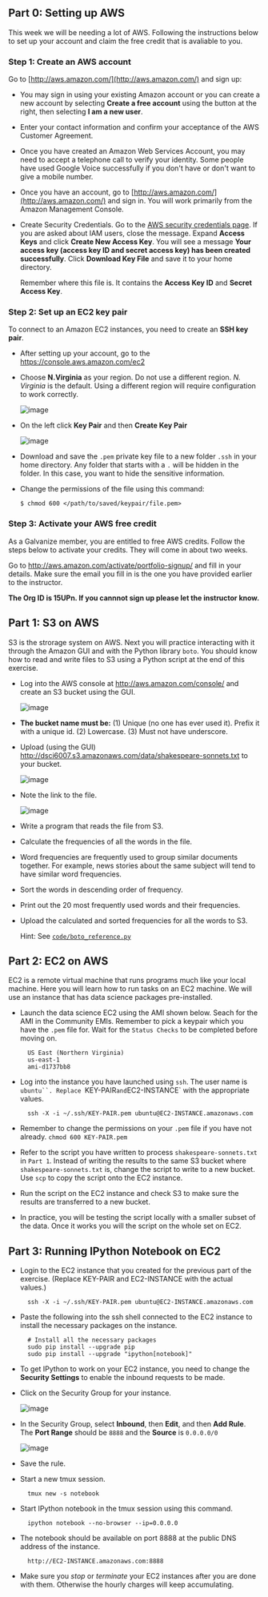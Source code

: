 Part 0: Setting up AWS
----------------------

This week we will be needing a lot of AWS. Following the instructions
below to set up your account and claim the free credit that is
avaliable to you.

### Step 1: Create an AWS account

Go to [http://aws.amazon.com/](http://aws.amazon.com/) and sign up: 

- You may sign in using your existing Amazon account or you can create
  a new account by selecting **Create a free account** using the
  button at the right, then selecting **I am a new user**.
  
- Enter your contact information and confirm your acceptance of the
  AWS Customer Agreement.

- Once you have created an Amazon Web Services Account, you may need
  to accept a telephone call to verify your identity. Some people have
  used Google Voice successfully if you don't have or don't want to
  give a mobile number.
  
- Once you have an account, go to
  [http://aws.amazon.com/](http://aws.amazon.com/) and sign in. You
  will work primarily from the Amazon Management Console.

- Create Security Credentials.  Go to the [AWS security credentials
  page](https://console.aws.amazon.com/iam/home?#security_credential).
  If you are asked about IAM users, close the message.  Expand
  **Access Keys** and click **Create New Access Key**.  You will see a
  message **Your access key (access key ID and secret access key) has
  been created successfully**. Click **Download Key File** and save it
  to your home directory. 
  
  Remember where this file is. It contains the **Access Key ID** and
  **Secret Access Key**. 
  
### Step 2: Set up an EC2 key pair

To connect to an Amazon EC2 instances, you need to create an **SSH key pair**. 

- After setting up your account, go to the <https://console.aws.amazon.com/ec2>

- Choose **N.Virginia** as your region. Do not use a different region.
  *N. Virginia* is the default. Using a different region will require
  configuration to work correctly.

  ![image](images/region.png)

- On the left click **Key Pair** and then **Create Key Pair**
  
  ![image](images/keypair.png)
    
- Download and save the `.pem` private key file to a new folder `.ssh`
  in your home directory. Any folder that starts with a `.` will be
  hidden in the folder. In this case, you want to hide the sensitive
  information. 
  
- Change the permissions of the file using this command: 

  ```
  $ chmod 600 </path/to/saved/keypair/file.pem>
  ```

### Step 3: Activate your AWS free credit

As a Galvanize member, you are entitled to free AWS credits. Follow
the steps below to activate your credits. They will come in about two
weeks.

Go to <http://aws.amazon.com/activate/portfolio-signup/> and fill in
your details. Make sure the email you fill in is the one you have
provided earlier to the instructor.

**The Org ID is 15UPn. If you cannnot sign up please let the
instructor know.**

Part 1: S3 on AWS
-----------------

S3 is the strorage system on AWS. Next you will practice interacting
with it through the Amazon GUI and with the Python library `boto`. You
should know how to read and write files to S3 using a Python script at
the end of this exercise.

- Log into the AWS console at <http://aws.amazon.com/console/> and
  create an S3 bucket using the GUI.

  ![image](images/s3-create-bucket.png)

- **The bucket name must be:** (1) Unique (no one has ever used it).
  Prefix it with a unique id. (2) Lowercase. (3) Must not have
  underscore.
   
- Upload (using the GUI)
  <http://dsci6007.s3.amazonaws.com/data/shakespeare-sonnets.txt> to
  your bucket. 
  
  ![image](images/s3-upload.png)
  
- Note the link to the file.
   
  ![image](images/s3-file-link.png)

- Write a program that reads the file from S3.

- Calculate the frequencies of all the words in the file.

- Word frequencies are frequently used to group similar documents
  together. For example, news stories about the same subject will tend
  to have similar word frequencies.

- Sort the words in descending order of frequency.

- Print out the 20 most frequently used words and their frequencies.

- Upload the calculated and sorted frequencies for all the words to
  S3.

  Hint: See [`code/boto_reference.py`](code/boto_reference.py)

Part 2: EC2 on AWS
------------------

EC2 is a remote virtual machine that runs programs much like your
local machine. Here you will learn how to run tasks on an EC2 machine.
We will use an instance that has data science packages pre-installed.

- Launch the data science EC2 using the AMI shown below. Seach for the
  AMI in the Community EMIs. Remember to pick a keypair which you have
  the `.pem` file for. Wait for the `Status Checks` to be completed
  before moving on.

        US East (Northern Virginia)
        us-east-1	
        ami-d1737bb8

- Log into the instance you have launched using `ssh`. The user name
  is `ubuntu``. Replace `KEY-PAIR` and `EC2-INSTANCE` with
  the appropriate values.

        ssh -X -i ~/.ssh/KEY-PAIR.pem ubuntu@EC2-INSTANCE.amazonaws.com

- Remember to change the permissions on your `.pem` file if you have
  not already. `chmod 600 KEY-PAIR.pem`
 
- Refer to the script you have written to process
  `shakespeare-sonnets.txt` in `Part 1`. Instead of writing the
  results to the same S3 bucket where `shakespeare-sonnets.txt` is,
  change the script to write to a new bucket. Use `scp` to copy the
  script onto the EC2 instance.
   
- Run the script on the EC2 instance and check S3 to make sure the
  results are transferred to a new bucket. 
  
- In practice, you will be testing the script locally with a smaller
  subset of the data. Once it works you will the script on the whole
  set on EC2.

Part 3: Running IPython Notebook on EC2
---------------------------------------

- Login to the EC2 instance that you created for the previous part of
  the exercise. (Replace KEY-PAIR and EC2-INSTANCE with the actual
  values.)

        ssh -X -i ~/.ssh/KEY-PAIR.pem ubuntu@EC2-INSTANCE.amazonaws.com
  
- Paste the following into the ssh shell connected to the EC2 instance
  to install the necessary packages on the instance.

        # Install all the necessary packages
        sudo pip install --upgrade pip 
        sudo pip install --upgrade "ipython[notebook]"
   
- To get IPython to work on your EC2 instance, you need to change the
  **Security Settings** to enable the inbound requests to be made.

- Click on the Security Group for your instance.

  ![image](images/ec2-security-groups.png)
 
- In the Security Group, select **Inbound**, then **Edit**, and then
  **Add Rule**. The **Port Range** should be `8888` and the **Source**
  is `0.0.0.0/0`

  ![image](images/ec2-edit-inbound-rules.png)

- Save the rule.

- Start a new tmux session.

        tmux new -s notebook

- Start IPython notebook in the tmux session using this command.

        ipython notebook --no-browser --ip=0.0.0.0
   
- The notebook should be available on port 8888 at the public DNS
  address of the instance.

        http://EC2-INSTANCE.amazonaws.com:8888

- Make sure you *stop* or *terminate* your EC2 instances after you are
  done with them. Otherwise the hourly charges will keep accumulating.
